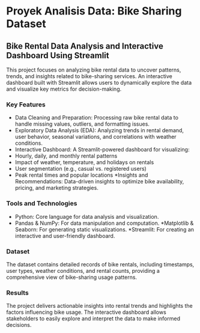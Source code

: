 # Proyek Analisis Data: Bike Sharing Dataset
## Bike Rental Data Analysis and Interactive Dashboard Using Streamlit
This project focuses on analyzing bike rental data to uncover patterns, trends, and insights related to bike-sharing services. An interactive dashboard built with Streamlit allows users to dynamically explore the data and visualize key metrics for decision-making.

### Key Features
* Data Cleaning and Preparation: Processing raw bike rental data to handle missing values, outliers, and formatting issues.
* Exploratory Data Analysis (EDA): Analyzing trends in rental demand, user behavior, seasonal variations, and correlations with weather conditions.
* Interactive Dashboard: A Streamlit-powered dashboard for visualizing:
* Hourly, daily, and monthly rental patterns
* Impact of weather, temperature, and holidays on rentals
* User segmentation (e.g., casual vs. registered users)
* Peak rental times and popular locations
*Insights and Recommendations: Data-driven insights to optimize bike availability, pricing, and marketing strategies.
### Tools and Technologies
* Python: Core language for data analysis and visualization.
* Pandas & NumPy: For data manipulation and computation.
*Matplotlib & Seaborn: For generating static visualizations.
*Streamlit: For creating an interactive and user-friendly dashboard.
### Dataset
The dataset contains detailed records of bike rentals, including timestamps, user types, weather conditions, and rental counts, providing a comprehensive view of bike-sharing usage patterns.

### Results
The project delivers actionable insights into rental trends and highlights the factors influencing bike usage. The interactive dashboard allows stakeholders to easily explore and interpret the data to make informed decisions.
